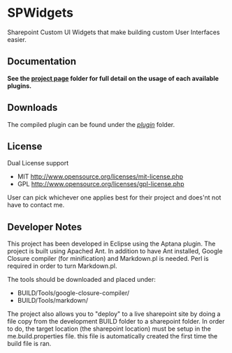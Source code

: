 SPWidgets
=========

Sharepoint Custom UI Widgets that make building custom User Interfaces easier.

Documentation
-------------

**See the [project page](http://purtuga.github.com/SPWidgets/) folder for full 
detail on the usage of each available plugins.**


Downloads
---------

The compiled plugin can be found under the [_plugin_](./tree/master/plugin/) folder.


License
-------

Dual License support

-   MIT http://www.opensource.org/licenses/mit-license.php
-   GPL http://www.opensource.org/licenses/gpl-license.php

User can pick whichever one applies best for their project
and does'nt not have to contact me.


Developer Notes
---------------

This project has been developed in Eclipse using the Aptana plugin.
The project is built using Apached Ant.  In addition to have Ant installed,
Google Closure compiler (for minification) and Markdown.pl is needed. Perl
is required in order to turn Markdown.pl.

The tools should be downloaded and placed under:

- BUILD/Tools/google-closure-compiler/
- BUILD/Tools/markdown/

The project also allows you to "deploy" to a live sharepoint site by doing
a file copy from the development BUILD folder to a sharepoint folder. In order
to do, the target location (the sharepoint location) must be setup in the me.build.properties
file. this file is automatically created the first time the build file is ran.

